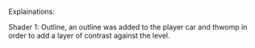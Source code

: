 Explainations:

Shader 1: Outline, an outline was added to the player car and thwomp in order to add a layer of contrast against the level. 
